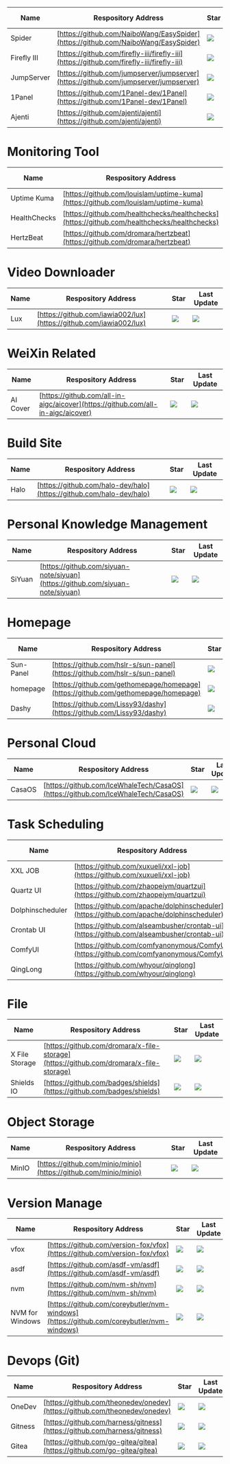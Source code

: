 
Name| Respository Address | Star| Last Update
-|-|-|-|
Spider|[https://github.com/NaiboWang/EasySpider](https://github.com/NaiboWang/EasySpider)|<img src="https://img.shields.io/github/stars/NaiboWang/EasySpider?style=for-the-badge" />|<img src="https://img.shields.io/github/last-commit/NaiboWang/EasySpider?style=for-the-badge" />
Firefly III|[https://github.com/firefly-iii/firefly-iii](https://github.com/firefly-iii/firefly-iii)|<img src="https://img.shields.io/github/stars/firefly-iii/firefly-iii?style=for-the-badge" />|<img src="https://img.shields.io/github/last-commit/firefly-iii/firefly-iii?style=for-the-badge" />
JumpServer|[https://github.com/jumpserver/jumpserver](https://github.com/jumpserver/jumpserver)|<img src="https://img.shields.io/github/stars/jumpserver/jumpserver?style=for-the-badge" />|<img src="https://img.shields.io/github/last-commit/jumpserver/jumpserver?style=for-the-badge" />
1Panel|[https://github.com/1Panel-dev/1Panel](https://github.com/1Panel-dev/1Panel)|<img src="https://img.shields.io/github/stars/1Panel-dev/1Panel?style=for-the-badge" />|<img src="https://img.shields.io/github/last-commit/1Panel-dev/1Panel?style=for-the-badge" />
Ajenti|[https://github.com/ajenti/ajenti](https://github.com/ajenti/ajenti)|<img src="https://img.shields.io/github/stars/ajenti/ajenti?style=for-the-badge" />|<img src="https://img.shields.io/github/last-commit/ajenti/ajenti?style=for-the-badge" />

# Monitoring Tool
Name| Respository Address | Star| Last Update
-|-|-|-|
Uptime Kuma|[https://github.com/louislam/uptime-kuma](https://github.com/louislam/uptime-kuma)|<img src="https://img.shields.io/github/stars/louislam/uptime-kuma?style=for-the-badge" />|<img src="https://img.shields.io/github/last-commit/louislam/uptime-kuma?style=for-the-badge" />
HealthChecks|[https://github.com/healthchecks/healthchecks](https://github.com/healthchecks/healthchecks)|<img src="https://img.shields.io/github/stars/healthchecks/healthchecks?style=for-the-badge" />|<img src="https://img.shields.io/github/last-commit/healthchecks/healthchecks?style=for-the-badge" />
HertzBeat|[https://github.com/dromara/hertzbeat](https://github.com/dromara/hertzbeat)|<img src="https://img.shields.io/github/stars/dromara/hertzbeat?style=for-the-badge" />|<img src="https://img.shields.io/github/last-commit/dromara/hertzbeat?style=for-the-badge" />



# Video Downloader
Name| Respository Address | Star| Last Update
-|-|-|-|
Lux|[https://github.com/iawia002/lux](https://github.com/iawia002/lux)|<img src="https://img.shields.io/github/stars/iawia002/lux?style=for-the-badge" />|<img src="https://img.shields.io/github/last-commit/iawia002/lux?style=for-the-badge" />

# WeiXin Related
Name| Respository Address | Star| Last Update
-|-|-|-|
AI Cover|[https://github.com/all-in-aigc/aicover](https://github.com/all-in-aigc/aicover)|<img src="https://img.shields.io/github/stars/all-in-aigc/aicover?style=for-the-badge" />|<img src="https://img.shields.io/github/last-commit/all-in-aigc/aicover?style=for-the-badge" />

# Build Site
Name| Respository Address | Star| Last Update
-|-|-|-|
Halo|[https://github.com/halo-dev/halo](https://github.com/halo-dev/halo)|<img src="https://img.shields.io/github/stars/halo-dev/halo?style=for-the-badge" />|<img src="https://img.shields.io/github/last-commit/halo-dev/halo?style=for-the-badge" />

# Personal Knowledge Management
Name| Respository Address | Star| Last Update
-|-|-|-|
SiYuan|[https://github.com/siyuan-note/siyuan](https://github.com/siyuan-note/siyuan)|<img src="https://img.shields.io/github/stars/siyuan-note/siyuan?style=for-the-badge" />|<img src="https://img.shields.io/github/last-commit/siyuan-note/siyuan?style=for-the-badge" />


# Homepage
Name| Respository Address | Star| Last Update
-|-|-|-|
Sun-Panel|[https://github.com/hslr-s/sun-panel](https://github.com/hslr-s/sun-panel)|<img src="https://img.shields.io/github/stars/hslr-s/sun-panel?style=for-the-badge" />|<img src="https://img.shields.io/github/last-commit/hslr-s/sun-panel?style=for-the-badge" />
homepage|[https://github.com/gethomepage/homepage](https://github.com/gethomepage/homepage)|<img src="https://img.shields.io/github/stars/gethomepage/homepage?style=for-the-badge" />|<img src="https://img.shields.io/github/last-commit/gethomepage/homepage?style=for-the-badge" />
Dashy|[https://github.com/Lissy93/dashy](https://github.com/Lissy93/dashy)|<img src="https://img.shields.io/github/stars/Lissy93/dashy?style=for-the-badge" />|<img src="https://img.shields.io/github/last-commit/Lissy93/dashy?style=for-the-badge" />

# Personal Cloud
Name| Respository Address | Star| Last Update
-|-|-|-|
CasaOS|[https://github.com/IceWhaleTech/CasaOS](https://github.com/IceWhaleTech/CasaOS)|<img src="https://img.shields.io/github/stars/IceWhaleTech/CasaOS?style=for-the-badge" />|<img src="https://img.shields.io/github/last-commit/IceWhaleTech/CasaOS?style=for-the-badge" />

# Task Scheduling
Name| Respository Address | Star| Last Update
-|-|-|-|
XXL JOB|[https://github.com/xuxueli/xxl-job](https://github.com/xuxueli/xxl-job)|<img src="https://img.shields.io/github/stars/xuxueli/xxl-job?style=for-the-badge" />|<img src="https://img.shields.io/github/last-commit/xuxueli/xxl-job?style=for-the-badge" />
Quartz UI|[https://github.com/zhaopeiym/quartzui](https://github.com/zhaopeiym/quartzui)|<img src="https://img.shields.io/github/stars/zhaopeiym/quartzui?style=for-the-badge" />|<img src="https://img.shields.io/github/last-commit/zhaopeiym/quartzui?style=for-the-badge" />
Dolphinscheduler|[https://github.com/apache/dolphinscheduler](https://github.com/apache/dolphinscheduler)|<img src="https://img.shields.io/github/stars/apache/dolphinscheduler?style=for-the-badge" />|<img src="https://img.shields.io/github/last-commit/apache/dolphinscheduler?style=for-the-badge" />
Crontab UI|[https://github.com/alseambusher/crontab-ui](https://github.com/alseambusher/crontab-ui)|<img src="https://img.shields.io/github/stars/alseambusher/crontab-ui?style=for-the-badge" />|<img src="https://img.shields.io/github/last-commit/alseambusher/crontab-ui?style=for-the-badge" />
ComfyUI|[https://github.com/comfyanonymous/ComfyUI](https://github.com/comfyanonymous/ComfyUI)|<img src="https://img.shields.io/github/stars/comfyanonymous/ComfyUI?style=for-the-badge" />|<img src="https://img.shields.io/github/last-commit/comfyanonymous/ComfyUI?style=for-the-badge" />
QingLong|[https://github.com/whyour/qinglong](https://github.com/whyour/qinglong)|<img src="https://img.shields.io/github/stars/whyour/qinglong?style=for-the-badge" />|<img src="https://img.shields.io/github/last-commit/whyour/qinglong?style=for-the-badge" />

# File
Name| Respository Address | Star| Last Update
-|-|-|-|
 X File Storage|[https://github.com/dromara/x-file-storage](https://github.com/dromara/x-file-storage)|<img src="https://img.shields.io/github/stars/dromara/x-file-storage?style=for-the-badge" />|<img src="https://img.shields.io/github/last-commit/dromara/x-file-storage?style=for-the-badge" />
Shields IO|[https://github.com/badges/shields](https://github.com/badges/shields)|<img src="https://img.shields.io/github/stars/badges/shields?style=for-the-badge" />|<img src="https://img.shields.io/github/last-commit/badges/shields?style=for-the-badge" />

# Object Storage
Name| Respository Address | Star| Last Update
-|-|-|-|
MinIO|[https://github.com/minio/minio](https://github.com/minio/minio)|<img src="https://img.shields.io/github/stars/minio/minio?style=for-the-badge" />|<img src="https://img.shields.io/github/last-commit/minio/minio?style=for-the-badge" />

# Version Manage
Name| Respository Address | Star| Last Update
-|-|-|-|
vfox|[https://github.com/version-fox/vfox](https://github.com/version-fox/vfox)|<img src="https://img.shields.io/github/stars/version-fox/vfox?style=for-the-badge" />|<img src="https://img.shields.io/github/last-commit/version-fox/vfox?style=for-the-badge" />
asdf|[https://github.com/asdf-vm/asdf](https://github.com/asdf-vm/asdf)|<img src="https://img.shields.io/github/stars/asdf-vm/asdf?style=for-the-badge" />|<img src="https://img.shields.io/github/last-commit/asdf-vm/asdf?style=for-the-badge" />
nvm|[https://github.com/nvm-sh/nvm](https://github.com/nvm-sh/nvm)|<img src="https://img.shields.io/github/stars/nvm-sh/nvm?style=for-the-badge" />|<img src="https://img.shields.io/github/last-commit/nvm-sh/nvm?style=for-the-badge" />
NVM for Windows|[https://github.com/coreybutler/nvm-windows](https://github.com/coreybutler/nvm-windows)|<img src="https://img.shields.io/github/stars/coreybutler/nvm-windows?style=for-the-badge" />|<img src="https://img.shields.io/github/last-commit/coreybutler/nvm-windows?style=for-the-badge" />

# Devops (Git)
Name| Respository Address | Star| Last Update
-|-|-|-|
OneDev|[https://github.com/theonedev/onedev](https://github.com/theonedev/onedev)|<img src="https://img.shields.io/github/stars/theonedev/onedev?style=for-the-badge" />|<img src="https://img.shields.io/github/last-commit/theonedev/onedev?style=for-the-badge" />
Gitness|[https://github.com/harness/gitness](https://github.com/harness/gitness)|<img src="https://img.shields.io/github/stars/harness/gitness?style=for-the-badge" />|<img src="https://img.shields.io/github/last-commit/harness/gitness?style=for-the-badge" />
Gitea|[https://github.com/go-gitea/gitea](https://github.com/go-gitea/gitea)|<img src="https://img.shields.io/github/stars/go-gitea/gitea?style=for-the-badge" />|<img src="https://img.shields.io/github/last-commit/go-gitea/gitea?style=for-the-badge" />
